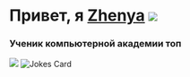 # Привет, я [Zhenya](https://daniilshat.ru/) ![](https://github.com/blackcater/blackcater/raw/main/images/Hi.gif) 
### Ученик компьютерной академии топ 
![](https://github-profile-summary-cards.vercel.app/api/cards/profile-details?username=bdfkjadadkjasbkjasdbkjdasjkdas&theme=solarized_dark)
![Jokes Card](https://readme-jokes.vercel.app/api)
